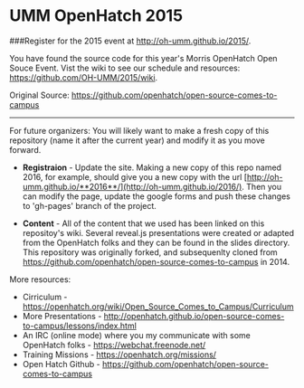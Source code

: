 # UMM OpenHatch 2015

###Register for the 2015 event at http://oh-umm.github.io/2015/.

You have found the source code for this year's Morris OpenHatch Open Souce Event. 
Vist the wiki to see our schedule and resources: https://github.com/OH-UMM/2015/wiki.

Original Source: https://github.com/openhatch/open-source-comes-to-campus

<hr>

For future organizers:
You will likely want to make a fresh copy of this repository (name it after the current year) and modify it as you move forward. 
* **Registraion** - Update the site. Making a new copy of this repo named 2016, for example, 
should give you a new copy with the url [http://oh-umm.github.io/**2016**/](http://oh-umm.github.io/2016/). 
Then you can modify the page, update the google forms and push these changes to 'gh-pages' branch of the project.

* **Content** - All of the content that we used has been linked on this repositoy's wiki. Several reveal.js 
presentations were created or adapted from the OpenHatch folks and they can be found in the slides directory. 
This repository was originally forked, and subsequenlty cloned from https://github.com/openhatch/open-source-comes-to-campus in 2014.


More resources:
* Cirriculum - https://openhatch.org/wiki/Open_Source_Comes_to_Campus/Curriculum
* More Presentations - http://openhatch.github.io/open-source-comes-to-campus/lessons/index.html
* An IRC (online mode) where you my communicate with some OpenHatch folks - https://webchat.freenode.net/
* Training Missions - https://openhatch.org/missions/
* Open Hatch Github - https://github.com/openhatch/open-source-comes-to-campus



